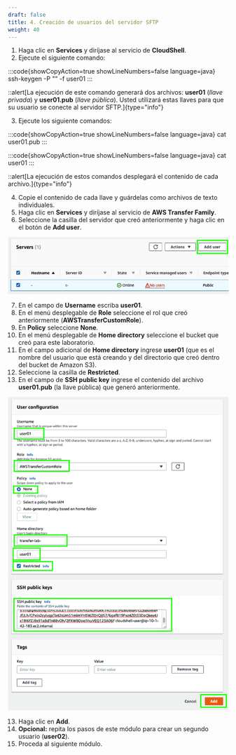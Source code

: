 ```yaml
---
draft: false
title: 4. Creación de usuarios del servidor SFTP
weight: 40
---
```

1. Haga clic en **Services** y diríjase al servicio de **CloudShell**.
2. Ejecute el siguiente comando:

:::code{showCopyAction=true showLineNumbers=false language=java}
ssh-keygen -P "" -f user01
:::

::alert[La ejecución de este comando generará dos archivos: **user01** (*llave privada*) y **user01.pub** (*llave pública*). Usted utilizará estas llaves para que su usuario se conecte al servidor SFTP.]{type="info"}

3. Ejecute los siguiente comandos:

:::code{showCopyAction=true showLineNumbers=false language=java}
cat user01.pub
:::

:::code{showCopyAction=true showLineNumbers=false language=java}
cat user01
:::

::alert[La ejecución de estos comandos desplegará el contenido de cada archivo.]{type="info"}

4. Copie el contenido de cada llave y guárdelas como archivos de texto individuales.
5. Haga clic en **Services** y diríjase al servicio de **AWS Transfer Family**.
6. Seleccione la casilla del servidor que creó anteriormente y haga clic en el botón de **Add user**.

![Add user](/static/images/tr/adduser.png)

7. En el campo de **Username** escriba **user01**.
8. En el menú desplegable de **Role** seleccione el rol que creó anteriormente (**AWSTransferCustomRole**).
9. En **Policy** seleccione **None**.
9. En el menú desplegable de **Home directory** seleccione el bucket que creó para este laboratorio.
10. En el campo adicional de **Home directory** ingrese **user01** (que es el nombre del usuario que está creando y del directorio que creó dentro del bucket de Amazon S3).
11. Seleccione la casilla de **Restricted**.
12. En el campo de **SSH public key** ingrese el contenido del archivo **user01.pub** (la llave pública) que generó anteriormente.

![Cración de usuarios](/static/images/tr/creacionusuarios.png)

13. Haga clic en **Add**.
14. **Opcional:** repita los pasos de este módulo para crear un segundo usuario (**user02**).
15. Proceda al siguiente módulo.